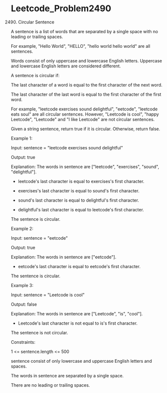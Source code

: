 # Leetcode_Problem2490





2490. Circular Sentence




A sentence is a list of words that are separated by a single space with no leading or trailing spaces.





For example, "Hello World", "HELLO", "hello world hello world" are all sentences.




Words consist of only uppercase and lowercase English letters. Uppercase and lowercase English letters are considered different.





A sentence is circular if:






The last character of a word is equal to the first character of the next word.





The last character of the last word is equal to the first character of the first word.





For example, "leetcode exercises sound delightful", "eetcode", "leetcode eats soul" are all circular sentences. However, "Leetcode is cool", "happy Leetcode", "Leetcode" and "I like Leetcode" are not circular sentences.




Given a string sentence, return true if it is circular. Otherwise, return false.



 

Example 1:





Input: sentence = "leetcode exercises sound delightful"




Output: true




Explanation: The words in sentence are ["leetcode", "exercises", "sound", "delightful"].




- leetcode's last character is equal to exercises's first character.





- exercises's last character is equal to sound's first character.






- sound's last character is equal to delightful's first character.







- delightful's last character is equal to leetcode's first character.







The sentence is circular.





Example 2:






Input: sentence = "eetcode"






Output: true






Explanation: The words in sentence are ["eetcode"].





- eetcode's last character is equal to eetcode's first character.





The sentence is circular.







Example 3:






Input: sentence = "Leetcode is cool"





Output: false






Explanation: The words in sentence are ["Leetcode", "is", "cool"].





- Leetcode's last character is not equal to is's first character.






The sentence is not circular.
 





Constraints:





1 <= sentence.length <= 500





sentence consist of only lowercase and uppercase English letters and spaces.





The words in sentence are separated by a single space.





There are no leading or trailing spaces.
